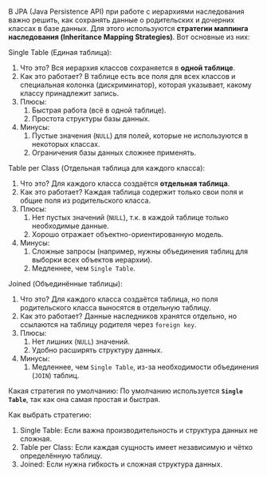 В JPA (Java Persistence API) при работе с иерархиями наследования важно решить, как сохранять данные о родительских и дочерних классах в базе данных. Для этого используются **стратегии маппинга наследования (Inheritance Mapping Strategies)**. Вот основные из них:

Single Table (Единая таблица):
1. Что это? 
   Вся иерархия классов сохраняется в **одной таблице**.
2. Как это работает?
   В таблице есть все поля для всех классов и специальная колонка (дискриминатор), которая указывает, какому классу принадлежит запись.
3. Плюсы:
	1) Быстрая работа (всё в одной таблице).
	2) Простота структуры базы данных.
4. Минусы:
	1) Пустые значения (`NULL`) для полей, которые не используются в некоторых классах.
	2) Ограничения базы данных сложнее применять.

Table per Class (Отдельная таблица для каждого класса):
1. Что это?
   Для каждого класса создаётся **отдельная таблица**.
2. Как это работает?
   Каждая таблица содержит только свои поля и общие поля из родительского класса.
3. Плюсы:
	1) Нет пустых значений (`NULL`), т.к. в каждой таблице только необходимые данные.
	2) Хорошо отражает объектно-ориентированную модель.
4. Минусы:
	1) Сложные запросы (например, нужны объединения таблиц для выборки всех объектов иерархии).
	2) Медленнее, чем `Single Table`.

Joined (Объединённые таблицы):
1. Что это?
   Для каждого класса создаётся таблица, но поля родительского класса выносятся в отдельную таблицу.
2. Как это работает?
   Данные наследников хранятся отдельно, но ссылаются на таблицу родителя через `foreign key`.
3. Плюсы:
	1) Нет лишних (`NULL`) значений.
	2) Удобно расширять структуру данных.
4. Минусы:
	1) Медленнее, чем `Single Table`, из-за необходимости объединения (`JOIN`) таблиц.

Какая стратегия по умолчанию:
По умолчанию используется **`Single Table`**, так как она самая простая и быстрая.

Как выбрать стратегию:
1. Single Table: Если важна производительность и структура данных не сложная.
2. Table per Class: Если каждая сущность имеет независимую и чётко определённую таблицу.
3. Joined: Если нужна гибкость и сложная структура данных.